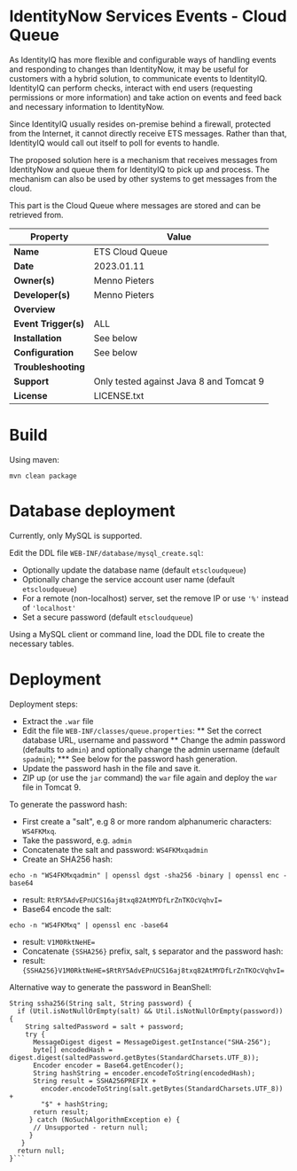 # IdentityNow Services Events - Cloud Queue

As IdentityIQ has more flexible and configurable ways of handling events and responding to changes than IdentityNow, it may be useful for customers with a hybrid solution, to communicate events to IdentityIQ. IdentityIQ can perform checks, interact with end users (requesting permissions or more information) and take action on events and feed back and necessary information to IdentityNow.

Since IdentityIQ usually resides on-premise behind a firewall, protected from the Internet, it cannot directly receive ETS messages. Rather than that, IdentityIQ would call out itself to poll for events to handle.

The proposed solution here is a mechanism that receives messages from IdentityNow and queue them for IdentityIQ to pick up and process. The mechanism can also be used by other systems to get messages from the cloud. 

This part is the Cloud Queue where messages are stored and can be retrieved from.

| Property | Value |
| --- | --- |
| **Name** | ETS Cloud Queue |
| **Date** | 2023.01.11 |
| **Owner(s)** | Menno Pieters |
| **Developer(s)** | Menno Pieters |
| **Overview** |  |
| **Event Trigger(s)** | ALL |
| **Installation** | See below |
| **Configuration** | See below |
| **Troubleshooting** | |
| **Support** | Only tested against Java 8 and Tomcat 9 |
| **License** | LICENSE.txt |

# Build

Using maven:

```
mvn clean package
```

# Database deployment

Currently, only MySQL is supported.

Edit the DDL file `WEB-INF/database/mysql_create.sql`:
* Optionally update the database name (default `etscloudqueue`)
* Optionally change the service account user name (default `etscloudqueue`)
* For a remote (non-localhost) server, set the remove IP or use `'%'` instead of `'localhost'`
* Set a secure password (default `etscloudqueue`)

Using a MySQL client or command line, load the DDL file to create the necessary tables.

# Deployment

Deployment steps:
* Extract the `.war` file
* Edit the file `WEB-INF/classes/queue.properties`:
** Set the correct database URL, username and password
** Change the admin password (defaults to `admin`) and optionally change the admin username (default `spadmin`);
*** See below for the password hash generation.
* Update the password hash in the file and save it.
* ZIP up (or use the `jar` command) the `war` file again and deploy the `war` file in Tomcat 9.

To generate the password hash:
* First create a "salt", e.g 8 or more random alphanumeric characters: `WS4FKMxq`.
* Take the password, e.g. `admin`
* Concatenate the salt and password: `WS4FKMxqadmin`
* Create an SHA256 hash: 
```
echo -n "WS4FKMxqadmin" | openssl dgst -sha256 -binary | openssl enc -base64
```
* result: `RtRY5AdvEPnUCS16aj8txq82AtMYDfLrZnTKOcVqhvI=`
* Base64 encode the salt: 
```
echo -n "WS4FKMxq" | openssl enc -base64
```
* result: `V1M0RktNeHE=` 
* Concatenate `{SSHA256}` prefix, salt, `$` separator and the password hash:
* result: `{SSHA256}V1M0RktNeHE=$RtRY5AdvEPnUCS16aj8txq82AtMYDfLrZnTKOcVqhvI=`

Alternative way to generate the password in BeanShell:
```
String ssha256(String salt, String password) {
  if (Util.isNotNullOrEmpty(salt) && Util.isNotNullOrEmpty(password)) {
    String saltedPassword = salt + password;
    try {
      MessageDigest digest = MessageDigest.getInstance("SHA-256");
      byte[] encodedHash = digest.digest(saltedPassword.getBytes(StandardCharsets.UTF_8));
      Encoder encoder = Base64.getEncoder();
      String hashString = encoder.encodeToString(encodedHash);
      String result = SSHA256PREFIX +
        encoder.encodeToString(salt.getBytes(StandardCharsets.UTF_8)) + 
        "$" + hashString;
      return result;
     } catch (NoSuchAlgorithmException e) {
      // Unsupported - return null;
     }
   }
  return null;
}```




